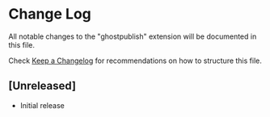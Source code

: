 # Change Log

All notable changes to the "ghostpublish" extension will be documented in this file.

Check [Keep a Changelog](http://keepachangelog.com/) for recommendations on how to structure this file.

## [Unreleased]

- Initial release